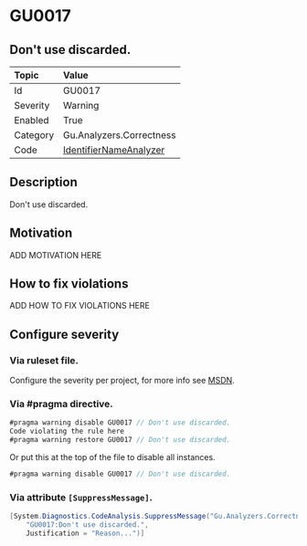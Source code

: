 # GU0017
## Don't use discarded.

| Topic    | Value
| :--      | :--
| Id       | GU0017
| Severity | Warning
| Enabled  | True
| Category | Gu.Analyzers.Correctness
| Code     | [IdentifierNameAnalyzer](https://github.com/GuOrg/Gu.Analyzers/blob/master/Gu.Analyzers/Analyzers/IdentifierNameAnalyzer.cs)


## Description

Don't use discarded.

## Motivation

ADD MOTIVATION HERE

## How to fix violations

ADD HOW TO FIX VIOLATIONS HERE

<!-- start generated config severity -->
## Configure severity

### Via ruleset file.

Configure the severity per project, for more info see [MSDN](https://msdn.microsoft.com/en-us/library/dd264949.aspx).

### Via #pragma directive.
```C#
#pragma warning disable GU0017 // Don't use discarded.
Code violating the rule here
#pragma warning restore GU0017 // Don't use discarded.
```

Or put this at the top of the file to disable all instances.
```C#
#pragma warning disable GU0017 // Don't use discarded.
```

### Via attribute `[SuppressMessage]`.

```C#
[System.Diagnostics.CodeAnalysis.SuppressMessage("Gu.Analyzers.Correctness", 
    "GU0017:Don't use discarded.", 
    Justification = "Reason...")]
```
<!-- end generated config severity -->
